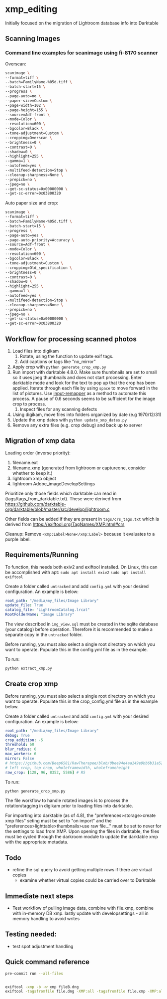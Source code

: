# xmp_editing

Initially focused on the migration of Lightroom database info into Darktable

## Scanning Images

### Command line examples for scanimage using fi-8170 scanner

Overscan:
```bash
scanimage \
--format=tiff \
--batch=FamilyName-%05d.tiff \
--batch-start=15 \
--progress \
--page-auto=no \
--paper-size=Custom \
--page-width=102 \
--page-height=155 \
--source=Adf-front \
--mode=Color \
--resolution=600 \
--bgcolor=Black \
--tone-adjustment=Custom \
--cropping=Overscan \
--brightness=0 \
--contrast=0 \
--shadow=0 \
--highlight=255 \
--gamma=1 \
--autofeed=yes \
--multifeed-detection=Stop \
--cleanup-sharpness=None \
--prepick=no \
--jpeg=no \
--get-sc-status=0x00000000 \
--get-sc-error=0x03800320
```

Auto paper size and crop:
```bash
scanimage \
--format=tiff \
--batch=FamilyName-%05d.tiff \
--batch-start=15 \
--progress \
--page-auto=yes \
--page-auto-priority=Accuracy \
--source=Adf-front \
--mode=Color \
--resolution=600 \
--bgcolor=Black \
--tone-adjustment=Custom \
--cropping=Old_specification \
--brightness=0 \
--contrast=0 \
--shadow=0 \
--highlight=255 \
--gamma=1 \
--autofeed=yes \
--multifeed-detection=Stop \
--cleanup-sharpness=None \
--prepick=no \
--jpeg=no \
--get-sc-status=0x00000000 \
--get-sc-error=0x03800320
```

## Workflow for processing scanned photos

1. Load files into digikam
   1. Rotate, using the function to update exif tags.
   2. Add captions or tags like "no_mirror"
2. Apply crop with `python generate_crop_xmp.py`
3. Run import with darktable 4.8.0. Make sure thumbnails are set to small so it uses jpeg thumbnails and does not start processing. Enter darktable mode and look for the text to pop up that the crop has been applied. Iterate through each file by using `space` to move forward in the list of pictures. Use [input-remapper](https://github.com/sezanzeb/input-remapper) as a method to automate this process. A pause of 0.6 seconds seems to be sufficient for the image crop to process.
   1. Inspect files for any scanning defects
4. Using digikam, move files into folders organized by date (e.g 1970/12/31)
5. Update the xmp dates with `python update_xmp_dates.py `
6. Remove any extra files (e.g. crop debug) and back up to server

## Migration of xmp data

Loading order (inverse priority):

1. filename.ext
1. filename.xmp (generated from lightroom or captureone, consider whether to keep it.)
1. lightroom xmp object
1. lightroom Adobe_imageDevelopSettings

Prioritize only those fields which darktable can read in (tags/tags_from_darktable.txt). These were derived from https://github.com/darktable-org/darktable/blob/master/src/develop/lightroom.c

Other fields can be added if they are present in `tags/crs_tags.txt` which is derived from https://exiftool.org/TagNames/XMP.html#crs

Cleanup:
Remove `<xmp:Label>None</xmp:Label>` because it evaluates to a purple label.

## Requirements/Running

To function, this needs both exiv2 and exiftool installed. On Linux, this can be accomplished with apt:
`sudo apt install exiv2`
`sudo apt install exiftool`

Create a folder called `untracked` and add `config.yml` with your desired configuration. An example is below:

```yaml
root_path: "/media/my_files/Image Library"
update_file: True
catalog_file: "LightroomCatalog.lrcat"
RootFolderName: "Image Library"
```

The view described in `img_view.sql` must be created in the sqlite database (your catalog) before operation. Therefore it is recommended to make a separate copy in the `untracked` folder.

Before running, you must also select a single root directory on which you want to operate. Populate this in the config.yml file as in the example.

To run:

```bash
python extract_xmp.py
```

## Create crop xmp

Before running, you must also select a single root directory on which you want to operate. Populate this in the crop_config.yml file as in the example below.

Create a folder called `untracked` and add `config.yml` with your desired configuration. An example is below:

```yaml
root_path: "/media/my_files/Image Library"
debug: True
crop_addition: -5
threshold: 60
blur_radius: 6
max_workers: 6
mirror: False
# https://github.com/Beep6581/RawTherapee/blob/0bee94e4aa149e9bb6b31a52925b8dda9493223d/rtengine/camconst.json#L1263
# left crop, top crop, wholeframewidth, wholeframeheight
raw_crop: [128, 96, 8352, 5586] # R5
```

To run:

```bash
python generate_crop_xmp.py
```

The file workflow to handle rotated images is to process the rotation/tagging in digikam prior to loading files into darktable.

For importing into darktable (as of 4.8), the "preferences>storage>create xmp files" seting must be set to "on import" and the "preferences>lighttable>thumbnails>use raw file..." must be set to never for the settings to load from XMP. Upon opening the files in darktable, the files must be cycled through the darkroom module to update the darktable xmp with the appropriate metadata.

## Todo

- refine the sql query to avoid getting multiple rows if there are virtual copies
  - examine whether virtual copies could be carried over to Darktable

## Immediate next steps

- Test workflow of pulling image data, combine with file.xmp, combine with in-memory DB xmp. lastly update with developsettings - all in memory handling to avoid writes

## Testing needed:

- test spot adjustment handling

## Quick command reference

```bash
pre-commit run --all-files


exiftool -xmp -b -w xmp fileB.dng
exiftool -tagsfromfile file.dng -XMP:all -tagsfromfile file.xmp -XMP:all -tagsfromfile file.dng.xmp -XMP:all -o file.multiple.xmp

```
